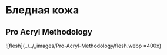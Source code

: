 # Бледная кожа

## Pro Acryl Methodology

![flesh](../../_images/Pro-Acryl-Methodology/flesh.webp =400x)
